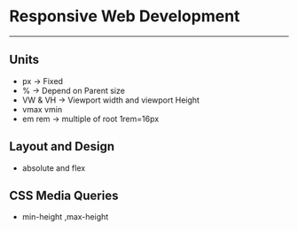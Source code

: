 # Responsive Web Development
---
## Units
   - px -> Fixed
   - %  -> Depend on Parent size
   - VW & VH -> Viewport  width and viewport Height
   - vmax vmin
   - em rem -> multiple of root 1rem=16px

## Layout and Design
- absolute and flex

## CSS Media Queries
   - min-height ,max-height